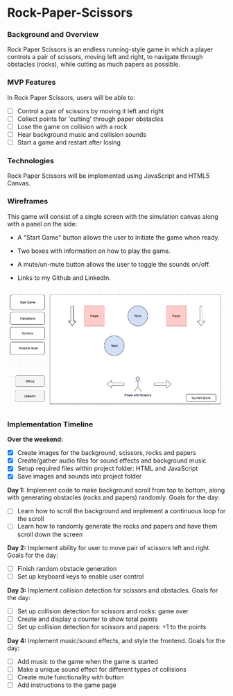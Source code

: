 # Rock-Paper-Scissors

### Background and Overview
Rock Paper Scissors is an endless running-style game in which a player controls a pair of scissors, moving left and right, to navigate through obstacles (rocks), while cutting as much papers as possible.

### MVP Features
In Rock Paper Scissors, users will be able to:

- [ ] Control a pair of scissors by moving it left and right
- [ ] Collect points for 'cutting' through paper obstacles
- [ ] Lose the game on collision with a rock
- [ ] Hear background music and collision sounds
- [ ] Start a game and restart after losing

### Technologies
Rock Paper Scissors will be implemented using JavaScript and HTML5 Canvas.

### Wireframes
This game will consist of a single screen with the simulation canvas along with a panel on the side:

- A "Start Game" button allows the user to initiate the game when ready.

- Two boxes with information on how to play the game.

- A mute/un-mute button allows the user to toggle the sounds on/off.

- Links to my Github and LinkedIn.

![](./images/wireframeRPS.png)

### Implementation Timeline

**Over the weekend:**
- [x] Create images for the background, scissors, rocks and papers
- [x] Create/gather audio files for sound effects and background music
- [x] Setup required files within project folder: HTML and JavaScript
- [x] Save images and sounds into project folder

**Day 1:** Implement code to make background scroll from top to bottom, along with generating obstacles (rocks and papers) randomly. Goals for the day:
- [ ] Learn how to scroll the background and implement a continuous loop for the scroll
- [ ] Learn how to randomly generate the rocks and papers and have them scroll down the screen

**Day 2:** Implement ability for user to move pair of scissors left and right. Goals for the day:
- [ ] Finish random obstacle generation
- [ ] Set up keyboard keys to enable user control

**Day 3:** Implement collision detection for scissors and obstacles. Goals for the day:
- [ ] Set up collision detection for scissors and rocks: game over
- [ ] Create and display a counter to show total points
- [ ] Set up collision detection for scissors and papers: +1 to the points

**Day 4:** Implement music/sound effects, and style the frontend. Goals for the day:
- [ ] Add music to the game when the game is started
- [ ] Make a unique sound effect for different types of collisions
- [ ] Create mute functionality with button
- [ ] Add instructions to the game page
